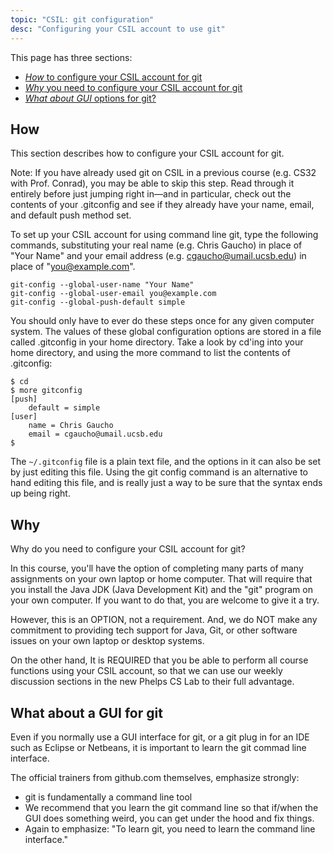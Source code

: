 ```yaml
---
topic: "CSIL: git configuration"
desc: "Configuring your CSIL account to use git"
---
```


This page has three sections:

* [*How* to configure your CSIL account for git](#How)
* [*Why* you need to configure your CSIL account for git](#Why)
* [*What about GUI* options for git?](#What_about_a_GUI_for_git)

How
---

This section describes how to configure your CSIL account for git.

Note: If you have already used git on CSIL in a previous course (e.g. CS32 with Prof. Conrad), you may be able to skip this step. Read through it entirely before just jumping right in—and in particular, check out the contents of your .gitconfig and see if they already have your name, email, and default push method set.

To set up your CSIL account for using command line git, type the following commands, substituting your real name (e.g. Chris Gaucho) in place of "Your Name" and your email address (e.g. cgaucho@umail.ucsb.edu) in place of "you@example.com".

```
git-config --global-user-name "Your Name"
git-config --global-user-email you@example.com
git-config --global-push-default simple
```

You should only have to ever do these steps once for any given computer system. The values of these global configuration options are stored in a file called .gitconfig in your home directory. Take a look by cd'ing into your home directory, and using the more command to list the contents of .gitconfig:

```
$ cd
$ more gitconfig
[push]
    default = simple
[user]
    name = Chris Gaucho
    email = cgaucho@umail.ucsb.edu
$
```

The `~/.gitconfig` file is a plain text file, and the options in it can also be set by just editing this file. Using the git config command is an alternative to hand editing this file, and is really just a way to be sure that the syntax ends up being right.

Why
---

Why do you need to configure your CSIL account for git?

In this course, you'll have the option of completing many parts of many assignments on your own laptop or home computer. That will require that you install the Java JDK (Java Development Kit) and the "git" program on your own computer. If you want to do that, you are welcome to give it a try.

However, this is an OPTION, not a requirement. And, we do NOT make any commitment to providing tech support for Java, Git, or other software issues on your own laptop or desktop systems.

On the other hand, It is REQUIRED that you be able to perform all course functions using your CSIL account, so that we can use our weekly discussion sections in the new Phelps CS Lab to their full advantage.

What about a GUI for git
------------------------

Even if you normally use a GUI interface for git, or a git plug in for an IDE such as Eclipse or Netbeans, it is important to learn the git commad line interface.

The official trainers from github.com themselves, emphasize strongly:

* git is fundamentally a command line tool
* We recommend that you learn the git command line so that if/when the GUI does something weird, you can get under the hood and fix things.
* Again to emphasize: "To learn git, you need to learn the command line interface."
